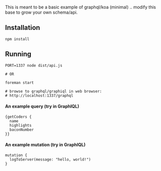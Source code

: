 
This is meant to be a basic example of graphql/koa (minimal) .. modify this base to grow your own schema/api.

## Installation
```
npm install
```

## Running
```
PORT=1337 node dist/api.js

# OR

foreman start

# browse to graphql/graphiql in web browser:
# http://localhost:1337/graphql
```

#### An example query (try in GraphIQL)

```
{getCoders {
  name
  highlights
  baconNumber
}}
```

#### An example mutation (try in GraphIQL)

```
mutation {
  logToServer(message: "hello, world!")
}
```

